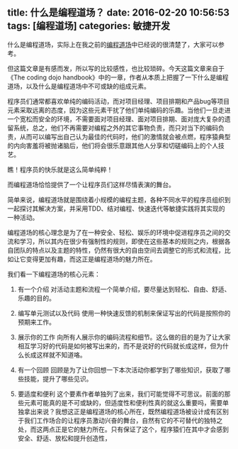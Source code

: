 title: 什么是编程道场？
date: 2016-02-20 10:56:53
tags: [编程道场]
categories: 敏捷开发
---

什么是编程道场，实际上在我之前的[编程道场](/2014/07/20/编程道场/)中已经说的很清楚了，大家可以参考。

但这篇文章是有感而发，所以写的比较感性，也比较琐碎。今天这篇文章来自于《The coding dojo handbook》中的一章，作者从本质上把握了一下什么是编程道场，以及什么是编程道场中不可或缺的组成元素。

程序员们通常都喜欢单纯的编码活动，而对项目经理、项目排期和产品bug等项目元素采取远离的态度，因为这些元素干扰了他们单纯编码的乐趣。当他们一旦走进一个宽松而安全的环境，不需要面对项目经理、面对项目排期、面对庞大复杂的遗留系统，总之，他们不再需要对编程之外的其它事物负责，而只对当下的编码负责，从而可以编写出自己认为最佳的代码时，他们的激情就会被点燃，程序猿典型的内向害羞将被抛诸脑后，他们将会很乐意跟其他人分享和切磋编码上的个人技艺。

瞧！程序员的快乐就是这么简单纯粹！

而编程道场恰恰提供了一个让程序员们这样尽情表演的舞台。

简单来说，编程道场就是围绕着小规模的编程主题，各种不同水平的程序员组织到一起探讨其解决方案，并采用TDD、结对编程、快速迭代等敏捷实践将其实现的一种活动。

编程道场的核心理念是为了在一种安全、轻松、娱乐的环境中促进程序员之间的交流和学习，所以其内在很少有强制性的规则，即使在这些基本的规则之内，根据各自团队的特点以及主题的特性，仍然有很大的自由空间去调整它的形式和流程，比如让它变得更加有趣，而这正是编程道场的魅力所在。

我们看一下编程道场的核心元素：

1. 有一个介绍
对活动主题和流程一个简单介绍，要尽量达到轻松、自由、舒适、乐趣的目的。

2. 编写单元测试以及代码
使用一种快速反馈的机制来保证写出的代码是按照你的预期来工作。

3. 展示你的工作
向所有人展示你的编码流程和细节。这么做的目的是为了让大家相互学习好的代码是如何被写出来的，而不是说好的代码就长成这样，但为什么长成这样就不知道咯。

4. 有一个回顾
回顾是为了让你回想一下本次活动你都学到了哪些知识，获取了哪些技能，提升了哪些见识。

5. 要适度和便利
这个要素作者单独列了出来，我们可能觉得不可思议。前面的那些元素可能真的是不可或缺的，但适度性和便利性真的就这么重要吗，需要单独拿出来说？我想这正是编程道场的核心所在，既然编程道场被设计成有区别于我们工作场合的让程序员激动兴奋的舞台，自然有它的不可替代的独特之处，而这两点正是它的魅力所在。只有保证了这个，程序猿们在其中才会感到安全、舒适、放松和提升创造性，


